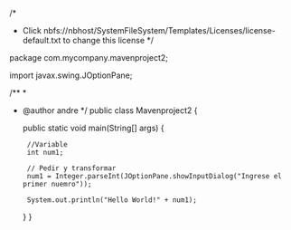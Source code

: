/*
 * Click nbfs://nbhost/SystemFileSystem/Templates/Licenses/license-default.txt to change this license
 */

package com.mycompany.mavenproject2;

import javax.swing.JOptionPane;

/**
 *
 * @author andre
 */
public class Mavenproject2 {

    public static void main(String[] args) {
        
        //Variable
        int num1;

        // Pedir y transformar
        num1 = Integer.parseInt(JOptionPane.showInputDialog("Ingrese el primer nuemro"));
        
        System.out.println("Hello World!" + num1);
    }
}
